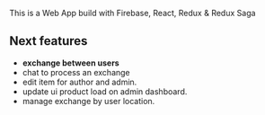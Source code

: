 This is a Web App build with Firebase, React, Redux & Redux Saga

## Next features

- **exchange between users**
- chat to process an exchange
- edit item for author and admin.
- update ui product load on admin dashboard.
- manage exchange by user location.
